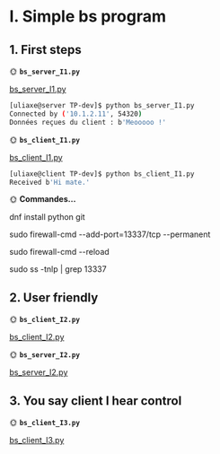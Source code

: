 # I. Simple bs program

## 1. First steps

🌞 **`bs_server_I1.py`**

[bs_server_I1.py](python/bs_python_I1.py)

```bash
[uliaxe@server TP-dev]$ python bs_server_I1.py
Connected by ('10.1.2.11', 54320)
Données reçues du client : b'Meooooo !'
```

🌞 **`bs_client_I1.py`**

[bs_client_I1.py](python/bs_client_I1.py)

```bash
[uliaxe@client TP-dev]$ python bs_client_I1.py
Received b'Hi mate.'
```

🌞 **Commandes...**

dnf install python git

sudo firewall-cmd --add-port=13337/tcp --permanent

sudo firewall-cmd --reload

sudo ss -tnlp | grep 13337

## 2. User friendly

🌞 **`bs_client_I2.py`**

[bs_client_I2.py](python/bs_client_I2.py)

🌞 **`bs_server_I2.py`**

[bs_server_I2.py](python/bs_server_I2.py)

## 3. You say client I hear control

🌞 **`bs_client_I3.py`**

[bs_client_I3.py](python/bs_client_I3.py)
